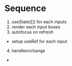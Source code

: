 # Sequence
1. useState([]) for each inputs
2. render each input boxes
3. autofocus on refresh
  - setup useRef for each input
4. handleonchange
  - 